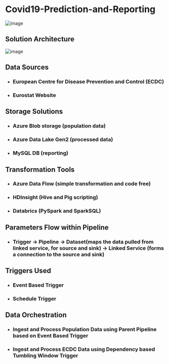 # Covid19-Prediction-and-Reporting
![image](https://github.com/pratik3848/Covid19-Prediction-and-Reporting/assets/41427089/069a28f7-e09c-4a88-8e4c-82abfcc0986c)

## Solution Architecture
![image](https://github.com/pratik3848/Covid19-Prediction-and-Reporting/assets/41427089/c166f32e-e284-414d-9ece-bc07a09f9d33)

## Data Sources
- ### European Centre for Disease Prevention and Control (ECDC)
- ### Eurostat Website

## Storage Solutions
- ### Azure Blob storage (population data)
- ### Azure Data Lake Gen2 (processed data)
- ### MySQL DB (reporting)

## Transformation Tools
- ### Azure Data Flow (simple transformation and code free)
- ### HDInsight (Hive and Pig scripting)
- ### Databrics (PySpark and SparkSQL)

## Parameters Flow within Pipeline
- ### Trigger -> Pipeline -> Dataset(maps the data pulled from linked service, for source and sink) -> Linked Service (forms a connection to the source and sink)

## Triggers Used
- ### Event Based Trigger
- ### Schedule Trigger

## Data Orchestration
- ### Ingest and Process Population Data using Parent Pipeline based on Event Based Trigger
- ### Ingest and Process ECDC Data using Dependency based Tumbling Window Trigger
